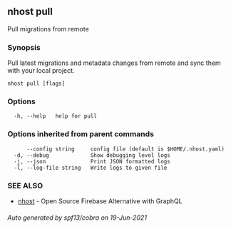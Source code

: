 ## nhost pull

Pull migrations from remote

### Synopsis

Pull latest migrations and metadata changes from remote
and sync them with your local project.

```
nhost pull [flags]
```

### Options

```
  -h, --help   help for pull
```

### Options inherited from parent commands

```
      --config string     config file (default is $HOME/.nhost.yaml)
  -d, --debug             Show debugging level logs
  -j, --json              Print JSON formatted logs
  -l, --log-file string   Write logs to given file
```

### SEE ALSO

* [nhost](nhost.md)	 - Open Source Firebase Alternative with GraphQL

###### Auto generated by spf13/cobra on 19-Jun-2021
